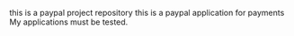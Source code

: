 this is a paypal project repository
this is a paypal application for payments
My applications must be tested.
